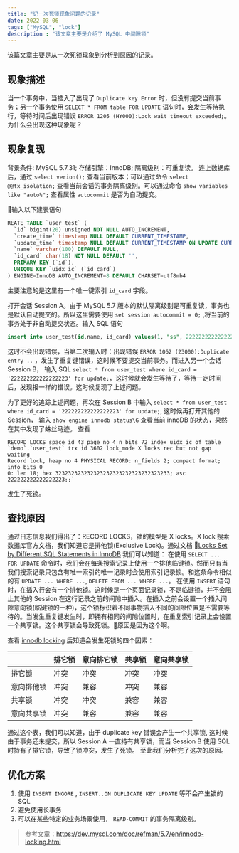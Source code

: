 ```yaml
---
title: "记一次死锁现象问题的记录"
date: 2022-03-06
tags: ["MySQL", "lock"]
description : "该文章主要是介绍了 MySQL 中间隙锁"
---
```

该篇文章主要是从一次死锁现象到分析到原因的记录。
## 现象描述
当一个事务中，当插入了出现了 `Duplicate key Error` 时，但没有提交当前事务；另一个事务使用 `SELECT * FROM table FOR UPDATE` 语句时，会发生等待执行，等待时间后出现错误 `ERROR 1205 (HY000):Lock wait timeout exceeded;`。为什么会出现这种现象呢？


## 现象复现
背景条件: MySQL 5.7.31; 存储引擎：InnoDB; 隔离级别：可重复读。
连上数据库后，通过 `select verion();` 查看当前版本；可以通过命令 `select @@tx_isolation;` 查看当前会话的事务隔离级别。可以通过命令 `show variables like "auto%";` 查看属性 `autocommit` 是否为自动提交。

输入以下建表语句
```SQL
REATE TABLE `user_test` (
  `id` bigint(20) unsigned NOT NULL AUTO_INCREMENT,
  `create_time` timestamp NULL DEFAULT CURRENT_TIMESTAMP,
  `update_time` timestamp NULL DEFAULT CURRENT_TIMESTAMP ON UPDATE CURRENT_TIMESTAMP,
  `name` varchar(100) DEFAULT NULL,
  `id_card` char(18) NOT NULL DEFAULT '',
  PRIMARY KEY (`id`),
  UNIQUE KEY `uidx_ic` (`id_card`)
) ENGINE=InnoDB AUTO_INCREMENT=8 DEFAULT CHARSET=utf8mb4
```
主要注意的是这里有一个唯一键索引 `id_card` 字段。

打开会话 Session A。由于 MySQL 5.7 版本的默认隔离级别是可重复读，事务也是默认自动提交的。所以这里需要使用 `set session autocommit = 0;` ,将当前的事务处于非自动提交状态。输入 SQL 语句
```sql
insert into user_test(id,name, id_card) values(1, "ss", 222222222222222223);
```
这时不会出现错误，当第二次输入时：出现错误 `ERROR 1062 (23000):Duplicate entry ..` ，发生了重复键错误，这时候不要提交当前事务。而进入另一个会话 Session B， 输入 SQL `select * from user_test where id_card = '222222222222222223' for update;`，这时候就会发生等待了，等待一定时间后，发现报一样的错误。这时候复现了上述问题。

为了更好的追踪上述问题，再次在 Session B 中输入 `select * from user_test where id_card = '222222222222222223' for update;`, 这时候再打开其他的 Session， 输入 `show engine innodb status\G` 查看当前 innoDB 的状态，果然在其中发现了蛛丝马迹。
查看
 ```log
 RECORD LOCKS space id 43 page no 4 n bits 72 index uidx_ic of table `demo`.`user_test` trx id 3602 lock_mode X locks rec but not gap waiting
Record lock, heap no 4 PHYSICAL RECORD: n_fields 2; compact format; info bits 0
 0: len 18; hex 323232323232323232323232323232323233; asc 222222222222222223;;`
 ```
 发生了死锁。

## 查找原因
通过日志信息我们得出了：RECORD LOCKS，锁的模型是 X locks。X lock 搜索数据库官方文档，我们知道它是排他锁(Exclusive Lock)。通过文档 [Locks Set by Different SQL Statements in InnoDB](https://dev.mysql.com/doc/refman/5.7/en/innodb-locks-set.html) 我们可以知道：
在使用 `SELECT ... FOR UPDATE` 命令时，我们会在每条搜索记录上使用一个排他临键锁。然而只有当我们搜索记录只包含有唯一索引的唯一记录时会使用索引记录锁。和这条命令相似的有 `UPDATE ... WHERE ...`, `DELETE FROM ... WHERE ...`。
在使用 `INSERT` 语句时，在插入行会有一个排他锁。这时候是一个页面记录锁，不是临键锁，并不会阻止其他的 Session 在这行记录之前的间隙中插入。在插入之前会设置一个插入间隙意向锁(临键锁的一种)，这个锁标识着不同事物插入不同的间隙位置是不需要等待的。当发生重复键发生时，即拥有相同的间隙位置时，在重复索引记录上会设置一个共享锁。这个共享锁会导致死锁。原因是因为这个啊。

查看 [innodb locking](https://dev.mysql.com/doc/refman/5.7/en/innodb-locking.html) 后知道会发生死锁的四个因素：

| | 排它锁 | 意向排它锁 | 共享锁 | 意向共享锁|
|:--- |:---|:---|:---|:---|
| 排它锁 | 冲突 |冲突 |冲突 | 冲突 |
|意向排他锁 |冲突 |兼容 | 冲突 | 兼容 |
| 共享锁 | 冲突 | 冲突 | 兼容 | 兼容 |
| 意向共享锁 | 冲突 | 兼容 | 兼容 | 兼容 |

通过这个表，我们可以知道，由于 duplicate key 错误会产生一个共享锁, 这时候由于事务还未提交，所以 Session A 一直持有共享锁，而当 Session B 使用 SQL 时持有了排它锁，导致了锁冲突，发生了死锁。
至此我们分析完了这次的原因。

## 优化方案
1. 使用 `INSERT INGORE` , `INSERT..ON DUPLICATE KEY UPDATE` 等不会产生锁的 SQL
2. 避免使用长事务
3. 可以在某些特定的业务场景使用， `READ-COMMIT` 的事务隔离级别。

> 参考文章：https://dev.mysql.com/doc/refman/5.7/en/innodb-locking.html